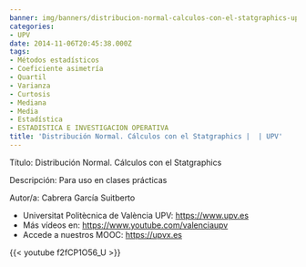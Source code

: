 ```yaml
---
banner: img/banners/distribucion-normal-calculos-con-el-statgraphics-upv.jpg
categories:
- UPV
date: 2014-11-06T20:45:38.000Z
tags:
- Métodos estadísticos
- Coeficiente asimetría
- Quartil
- Varianza
- Curtosis
- Mediana
- Media
- Estadística
- ESTADISTICA E INVESTIGACION OPERATIVA
title: 'Distribución Normal. Cálculos con el Statgraphics |  | UPV'
---
```


Título: Distribución Normal. Cálculos con el Statgraphics

Descripción: Para uso en clases prácticas 

Autor/a: Cabrera García Suitberto



+ Universitat Politècnica de València UPV: https://www.upv.es
+ Más vídeos en: https://www.youtube.com/valenciaupv
+ Accede a nuestros MOOC: https://upvx.es

{{< youtube f2fCP1O56_U >}}
